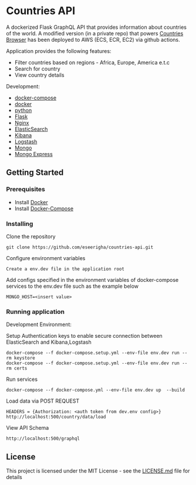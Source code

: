# Countries API


A dockerized Flask GraphQL API that provides information about countries of the world. A modified version (in a private repo) that powers [Countries Browser](https://countries.eseerigha.com/countries) has been deployed to AWS (ECS, ECR, EC2) via github actions.


Application provides the following features:

* Filter countries based on regions - Africa, Europe, America e.t.c
* Search for country
* View country details

Development:

* [docker-compose](https://docs.docker.com/compose/)
* [docker](https://docs.docker.com/get-started/overview/)
* [python](https://hub.docker.com/_/python)
* [Flask](https://flask.palletsprojects.com/en/2.0.x/)
* [Nginx](https://hub.docker.com/_/nginx)
* [ElasticSearch](https://hub.docker.com/_/elasticsearch)
* [Kibana](https://hub.docker.com/_/kibana)
* [Logstash](https://hub.docker.com/_/logstash)
* [Mongo](https://hub.docker.com/_/mongo)
* [Mongo Express](https://hub.docker.com/_/mongo-express)


## Getting Started

### Prerequisites
* Install [Docker](https://docs.docker.com/get-docker/)
* Install [Docker-Compose](https://docs.docker.com/compose/install/)

### Installing
Clone the repository
```
git clone https://github.com/eseerigha/countries-api.git
```
Configure environment variables
```
Create a env.dev file in the application root
```
Add configs specified in the environment variables of docker-compose services to the env.dev file such as the example below
```
MONGO_HOST=<insert value>
```

### Running application

Development Environment:

Setup Authentication keys to enable secure connection between ElasticSearch and Kibana,Logstash
```
docker-compose --f docker-compose.setup.yml --env-file env.dev run --rm keystore
docker-compose --f docker-compose.setup.yml --env-file env.dev run --rm certs
```

Run services
```
docker-compose --f docker-compose.yml --env-file env.dev up  --build
```

Load data via POST REQUEST
```
HEADERS = {Authorization: <auth token from dev.env config>}
http://localhost:500/country/data/load
```

View API Schema
```
http://localhost:500/graphql
```

## License
This project is licensed under the MIT License - see the [LICENSE.md](LICENSE.md) file for details

